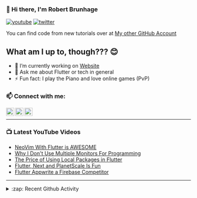 ### 👋 Hi there, I'm Robert Brunhage

[![youtube](https://img.shields.io/static/v1?label=@RobertBrunhage&message=Subscribe&logo=YouTube&color=FF0000&style=for-the-badge)](http://bit.ly/2SUyRhx)
[![twitter](https://img.shields.io/twitter/follow/robertbrunhage?color=%231DA1F2&logo=twitter&style=for-the-badge)](https://twitter.com/intent/follow?original_referer=https%3A%2F%2Fgithub.com%2Frobertbrunhage&screen_name=robertbrunhage)

You can find code from new tutorials over at [My other GitHub Account](https://github.com/Robert-Brunhage-Organization)

## What am I up to, though??? 😊
- 🔭 I’m currently working on [Website](https://robertbrunhage.com)
- 💬 Ask me about Flutter or tech in general
- ⚡ Fun fact: I play the Piano and love online games (PvP)

### 📫 Connect with me:

[<img align="left" alt="RobertBrunhage | YouTube" width="22px" src="https://cdn.jsdelivr.net/npm/simple-icons@v3/icons/youtube.svg" />][youtube]
[<img align="left" alt="RobertBrunhage | Twitter" width="22px" src="https://cdn.jsdelivr.net/npm/simple-icons@v3/icons/twitter.svg" />][twitter]
[<img align="left" alt="RobertBrunhageDev | Instagram" width="22px" src="https://cdn.jsdelivr.net/npm/simple-icons@v3/icons/instagram.svg" />][instagram]

<br />

---

### 📺 Latest YouTube Videos
<!-- YOUTUBE:START -->
- [NeoVim With Flutter is AWESOME](https://www.youtube.com/watch?v=E29ij9baGPw)
- [Why I Don&#39;t Use Multiple Monitors For Programming](https://www.youtube.com/watch?v=2Cp9tV01Sd4)
- [The Price of Using Local Packages in Flutter](https://www.youtube.com/watch?v=olG9yVuTlWE)
- [Flutter, Next and PlanetScale Is Fun](https://www.youtube.com/watch?v=wyMe3Gl9Lio)
- [Flutter Appwrite a Firebase Competitor](https://www.youtube.com/watch?v=2d6evFfOX5Q)
<!-- YOUTUBE:END -->

---

<details>
  <summary>:zap: Recent Github Activity</summary>
  
<!--START_SECTION:activity-->
1. 🗣 Commented on [#4647](https://github.com/nvim-treesitter/nvim-treesitter/issues/4647) in [nvim-treesitter/nvim-treesitter](https://github.com/nvim-treesitter/nvim-treesitter)
2. ❌ Closed PR [#112](https://github.com/RobertBrunhage/website/pull/112) in [RobertBrunhage/website](https://github.com/RobertBrunhage/website)
3. 🗣 Commented on [#112](https://github.com/RobertBrunhage/website/issues/112) in [RobertBrunhage/website](https://github.com/RobertBrunhage/website)
4. ❌ Closed PR [#1](https://github.com/RobertBrunhage/flutter-github-action/pull/1) in [RobertBrunhage/flutter-github-action](https://github.com/RobertBrunhage/flutter-github-action)
5. 🗣 Commented on [#1](https://github.com/RobertBrunhage/flutter-github-action/issues/1) in [RobertBrunhage/flutter-github-action](https://github.com/RobertBrunhage/flutter-github-action)
<!--END_SECTION:activity-->

</details>

[twitter]: https://twitter.com/robertbrunhage
[youtube]: https://youtube.com/c/robertbrunhage
[instagram]: https://instagram.com/robertbrunhagedev
